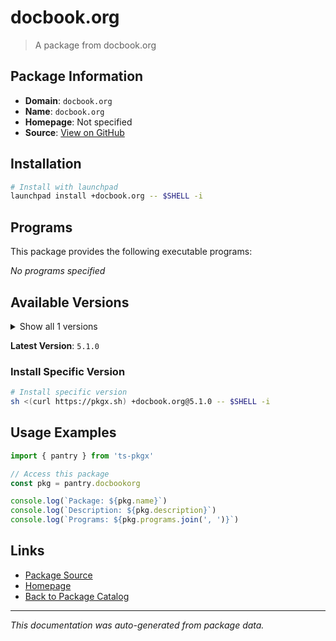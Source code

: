 # docbook.org

> A package from docbook.org

## Package Information

- **Domain**: `docbook.org`
- **Name**: `docbook.org`
- **Homepage**: Not specified
- **Source**: [View on GitHub](https://github.com/pkgxdev/pantry/tree/main/projects/docbook.org/package.yml)

## Installation

```bash
# Install with launchpad
launchpad install +docbook.org -- $SHELL -i
```

## Programs

This package provides the following executable programs:

*No programs specified*

## Available Versions

<details>
<summary>Show all 1 versions</summary>

- `5.1.0`

</details>

**Latest Version**: `5.1.0`

### Install Specific Version

```bash
# Install specific version
sh <(curl https://pkgx.sh) +docbook.org@5.1.0 -- $SHELL -i
```

## Usage Examples

```typescript
import { pantry } from 'ts-pkgx'

// Access this package
const pkg = pantry.docbookorg

console.log(`Package: ${pkg.name}`)
console.log(`Description: ${pkg.description}`)
console.log(`Programs: ${pkg.programs.join(', ')}`)
```

## Links

- [Package Source](https://github.com/pkgxdev/pantry/tree/main/projects/docbook.org/package.yml)
- [Homepage](#)
- [Back to Package Catalog](../package-catalog.md)

---

*This documentation was auto-generated from package data.*
